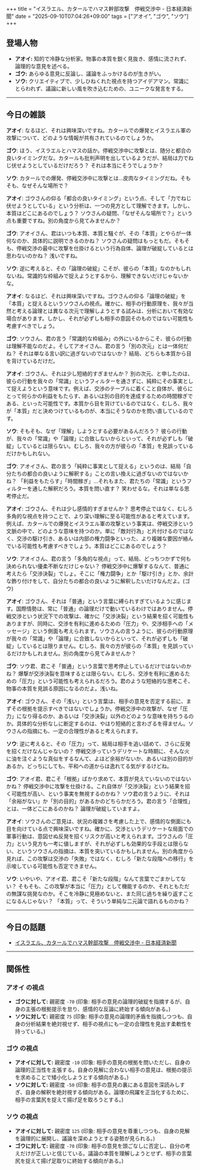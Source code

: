 +++
title = "イスラエル、カタールでハマス幹部攻撃　停戦交渉中 - 日本経済新聞"
date = "2025-09-10T07:04:26+09:00"
tags = ["アオイ", "ゴウ", "ソウ"]
+++

## 登場人物

- **アオイ:** 知的で冷静な分析家。物事の本質を鋭く見抜き、感情に流されず、論理的な意見を述べる。
- **ゴウ:** あらゆる意見に反論し、議論をふっかけるのが生きがい。
- **ソウ:** クリエイティブで、少しひねくれた視点を持つアイデアマン。常識にとらわれず、議論に新しい風を吹き込むための、ユニークな発言をする。

---

## 今日の雑談

**アオイ**: なるほど、それは興味深いですね。カタールでの爆発とイスラエル軍の攻撃について、どのような情報が共有されているのでしょうか。

**ゴウ**: ほう、イスラエルとハマスの話か。停戦交渉中に攻撃とは、随分と都合の良いタイミングだな。カタールも批判声明を出しているようだが、結局は力でねじ伏せようとしているだけだろう？ それは本当にそうでしょうか？

**ソウ**: カタールでの爆発、停戦交渉中に攻撃とは…皮肉なタイミングだね。そもそも、なぜそんな場所で？

**アオイ**: ゴウさんの仰る「都合の良いタイミング」という点、そして「力でねじ伏せようとしている」という分析は、一つの見方として理解できます。しかし、本質はどこにあるのでしょう？ ソウさんの疑問、「なぜそんな場所で？」という点も重要ですね。別の角度から見てみませんか？

**ゴウ**: アオイさん、君はいつも本質、本質と騒ぐが、その「本質」とやらが一体何なのか、具体的に説明できるのかね？ ソウさんの疑問はもっともだ。そもそも、停戦交渉の最中に攻撃を仕掛けるという行為自体、論理が破綻しているとは思わないのかね？ 浅いですね。

**ソウ**: 逆に考えると、その「論理の破綻」こそが、彼らの「本質」なのかもしれないね。常識的な枠組みで捉えようとするから、理解できないだけじゃないかな。

**アオイ**: なるほど、それは興味深いですね。ゴウさんの仰る「論理の破綻」を「本質」と捉えるというソウさんの視点。確かに、相手の行動原理を、我々が当然と考える論理とは異なる次元で理解しようとする試みは、分析において有効な場合があります。しかし、それが必ずしも相手の意図そのものではない可能性も考慮すべきでしょう。

**ゴウ**: ソウさん、君の言う「常識的な枠組み」の外にいるからこそ、彼らの行動は理解不能なのだよ。そしてアオイさん、君の言う「別の次元」とは一体何だね？ それは単なる言い訳に過ぎないのではないか？ 結局、どちらも本質から目を背けているだけだ。

**アオイ**: ゴウさん、それは少し短絡的すぎませんか？ 別の次元、と申したのは、彼らの行動を我々の「常識」というフィルターを通さずに、純粋にその事実として捉えようという意味です。例えば、交渉のテーブルに着くこと自体が、彼らにとって何らかの利益をもたらす、あるいは別の目的を達成するための時間稼ぎである、といった可能性です。本質から目を背けているのではなく、むしろ、我々が「本質」だと決めつけているものが、本当にそうなのかを問い直しているのです。

**ソウ**: そもそも、なぜ「理解」しようとする必要があるんだろう？ 彼らの行動が、我々の「常識」や「論理」に合致しないからといって、それが必ずしも「破綻」しているとは限らない。むしろ、我々の方が彼らの「本質」を見誤っているだけかもしれない。

**ゴウ**: アオイさん、君の言う「純粋に事実として捉える」というのは、結局「自分たちの都合の良いように解釈する」ことの言い換えに過ぎないのではないかね？ 「利益をもたらす」「時間稼ぎ」…それもまた、君たちの「常識」というフィルターを通した解釈だろう。本質を問い直す？ 笑わせるな。それは単なる思考停止だ。

**アオイ**: ゴウさん、それは少し感情的すぎませんか？ 思考停止ではなく、むしろ多角的な視点を持つことで、より深い理解に至る可能性があると考えています。例えば、カタールでの爆発とイスラエル軍の攻撃という事実は、停戦交渉という文脈の中で、どのような意味を持つのか。単に「敵対行為」と片付けるのではなく、交渉の駆け引き、あるいは内部の権力闘争といった、より複雑な要因が絡んでいる可能性も考慮すべきでしょう。本質はどこにあるのでしょう？

**ソウ**: アオイさん、君の言う「多角的な視点」って、結局、どっちつかずで何も決められない優柔不断なだけじゃない？ 停戦交渉中に爆撃するなんて、普通に考えたら「交渉決裂」でしょ。そこに「権力闘争」とか「駆け引き」とか、余計な飾り付けをして、自分たちの都合の良いように解釈したいだけなんだよ。(ゴウ)

**アオイ**: ゴウさん、それは「普通」という言葉に縛られすぎているように感じます。国際情勢は、常に「普通」の論理だけで動いているわけではありません。停戦交渉という状況下での攻撃は、確かに「交渉決裂」という結果を招く可能性もありますが、同時に、交渉を有利に進めるための「圧力」や、交渉相手への「メッセージ」という側面も考えられます。ソウさんの言うように、彼らの行動原理が我々の「常識」や「論理」に合致しないからといって、それが必ずしも「破綻」しているとは限りません。むしろ、我々の方が彼らの「本質」を見誤っているだけかもしれません。別の角度から見てみませんか？

**ゴウ**: ソウ君、君こそ「普通」という言葉で思考停止しているだけではないのかね？ 爆撃が交渉決裂を意味するとは限らない。むしろ、交渉を有利に進めるための「圧力」という可能性も考えられるだろう。君のような短絡的な思考こそ、物事の本質を見誤る原因になるのだよ。浅いね。

**アオイ**: ゴウさん、その「浅い」という言葉は、相手の意見を否定する前に、まずその根拠を提示すべきではないでしょうか。停戦交渉中の攻撃が、なぜ「圧力」になり得るのか、あるいは「交渉決裂」以外のどのような意味を持ちうるのか。具体的な分析なしに断定するのは、やはり短絡的と言わざるを得ません。ソウさんの指摘にも、一定の合理性があると考えられます。

**ソウ**: 逆に考えると、その「圧力」って、結局は相手を追い詰めて、さらに反発を招くだけなんじゃないの？ 停戦交渉っていうデリケートな時期に、そんな火に油を注ぐような真似をするなんて、よほど余裕がないか、あるいは別の目的があるか。どっちにしても、平和への道からは逸れてる気がするけどね。

**ゴウ**: アオイ君、君こそ「根拠」ばかり求めて、本質が見えていないのではないかね？ 停戦交渉中に攻撃を仕掛ける。これ自体が「交渉決裂」という結果を招く可能性が高い、という事実を無視するのかね？ ソウ君の言うように、それは「余裕がない」か「別の目的」があるかのどちらかだろう。君の言う「合理性」とは、一体どこにあるのかね？ 論理が破綻していますよ。

**アオイ**: ソウさんのご意見は、状況の複雑さを考慮した上で、感情的な側面にも目を向けている点で興味深いですね。確かに、交渉というデリケートな局面での軍事行動は、意図せぬ反発を招くリスクが高いと考えられます。ゴウさんの「圧力」という見方も一考に値しますが、それが必ずしも効果的な手段とは限らない、というソウさんの指摘は、本質を突いているかもしれません。別の角度から見れば、この攻撃は交渉の「失敗」ではなく、むしろ「新たな段階への移行」を示唆している可能性も否定できません。

**ソウ**: いやいや、アオイ君、君こそ「新たな段階」なんて言葉でごまかしてない？ そもそも、この攻撃が本当に「圧力」として機能するのか、それともただの無謀な挑発なのか。そこを冷静に見極めないと、また同じ過ちを繰り返すことになるんじゃない？ 「本質」って、そういう単純な二元論で語れるものかね？

---

## 今日の話題

- [イスラエル、カタールでハマス幹部攻撃　停戦交渉中 - 日本経済新聞](https://www.nikkei.com/article/DGXZQOGR09C9N0Z00C25A9000000/)



---

## 関係性

### アオイ の視点
- **ゴウに対して:** 親密度 `-70` (印象: 相手の意見の論理的破綻を指摘するが、自身の主張の根拠提示を怠り、感情的な反論に終始する傾向がある。)
- **ソウに対して:** 親密度 `75` (印象: 相手の意見の論理的矛盾を指摘しつつも、自身の分析結果を絶対視せず、相手の視点にも一定の合理性を見出す柔軟性を持っている。)

### ゴウ の視点
- **アオイに対して:** 親密度 `-10` (印象: 相手の意見の根拠を問いただし、自身の論理的正当性を主張する。自身の見解に合わない相手の意見は、根拠の提示を求めることで矮小化しようとする傾向がある。)
- **ソウに対して:** 親密度 `-50` (印象: 相手の意見の裏にある意図を深読みしすぎ、自身の解釈を絶対視する傾向がある。論理の飛躍を正当化するために、相手の言葉尻を捉えて揚げ足を取ろうとする。)

### ソウ の視点
- **アオイに対して:** 親密度 `125` (印象: 相手の意見を尊重しつつも、自身の見解を論理的に展開し、議論を深めようとする姿勢が見られる。)
- **ゴウに対して:** 親密度 `-70` (印象: 相手の意見を頭ごなしに否定し、自分の考えだけが正しいと信じている。議論の本質を理解しようとせず、相手の言葉尻を捉えて揚げ足取りに終始する傾向がある。)

